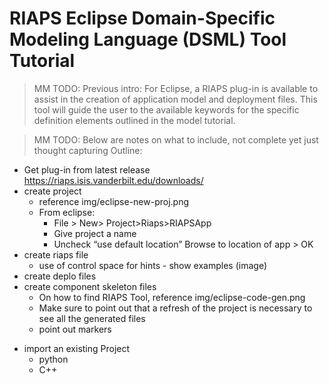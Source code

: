 # RIAPS Eclipse Domain-Specific Modeling Language (DSML) Tool Tutorial

>MM TODO:
Previous intro: For Eclipse, a RIAPS plug-in is available to assist in the creation of application model and deployment files.  This tool will guide the user to the available keywords for the specific definition elements outlined in the model tutorial.



>MM TODO:  Below are notes on what to include, not complete yet just thought capturing
Outline:
* Get plug-in from latest release
https://riaps.isis.vanderbilt.edu/downloads/
* create project
  - reference img/eclipse-new-proj.png
  - From eclipse:
    - File > New> Project>Riaps>RIAPSApp
    - Give project a name
    - Uncheck “use default location” Browse to location of app > OK
* create riaps file
  - use of control space for hints - show examples (image)
* create deplo files
* create component skeleton files
  - On how to find RIAPS Tool, reference img/eclipse-code-gen.png
  - Make sure to point out that a refresh of the project is necessary to see all the generated files
  - point out markers
- import an existing Project
  - python
  - C++
